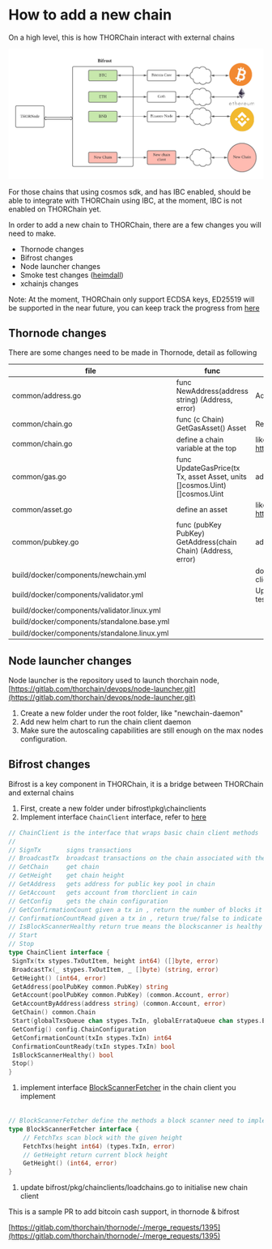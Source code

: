 # How to add a new chain

On a high level, this is how THORChain interact with external chains

![images/newchain.png](images/newchain.png)

For those chains that using cosmos sdk, and has IBC enabled, should be able to integrate with THORChain using IBC, at the moment, IBC is not enabled on THORChain yet.

In order to add a new chain to THORChain, there are a few changes you will need to make.

- Thornode changes
- Bifrost changes
- Node launcher changes
- Smoke test changes ([heimdall](https://gitlab.com/thorchain/heimdall))
- xchainjs changes

Note: At the moment, THORChain only support ECDSA keys, ED25519 will be supported in the near future, you can keep track the progress from [here](https://gitlab.com/thorchain/thornode/-/issues/972)

## Thornode changes

There are some changes need to be made in Thornode, detail as following

| file                                         | func                                                                       | logic                                                                                                                  |
| -------------------------------------------- | -------------------------------------------------------------------------- | ---------------------------------------------------------------------------------------------------------------------- |
| common/address.go                            | func NewAddress(address string) (Address, error)                           | Add logic to parse an address                                                                                          |
| common/chain.go                              | func (c Chain) GetGasAsset() Asset                                         | Return gas asset for the chain                                                                                         |
| common/chain.go                              | define a chain variable at the top                                         | like https://gitlab.com/thorchain/thornode/-/blob/develop/common/chain.go#L22                                          |
| common/gas.go                                | func UpdateGasPrice(tx Tx, asset Asset, units []cosmos.Uint) []cosmos.Uint | add logic in regards to how to update gas                                                                              |
| common/asset.go                              | define an asset                                                            | like https://gitlab.com/thorchain/thornode/-/blob/develop/common/asset.go#L22                                          |
| common/pubkey.go                             | func (pubKey PubKey) GetAddress(chain Chain) (Address, error)              | add logic to get address from a pubic key                                                                              |
| build/docker/components/newchain.yml         |                                                                            | docker composer file to run the chain client , run it in regtest mode , so as the client will be used for mocknet test |
| build/docker/components/validator.yml        |                                                                            | Update the files according to run chain client in docker composer, used it for test purpose                            |
| build/docker/components/validator.linux.yml  |                                                                            |                                                                                                                        |
| build/docker/components/standalone.base.yml  |                                                                            |                                                                                                                        |
| build/docker/components/standalone.linux.yml |                                                                            |                                                                                                                        |

## Node launcher changes

Node launcher is the repository used to launch thorchain node, [https://gitlab.com/thorchain/devops/node-launcher.git](https://gitlab.com/thorchain/devops/node-launcher.git)

1. Create a new folder under the root folder, like "newchain-daemon"
2. Add new helm chart to run the chain client daemon
3. Make sure the autoscaling capabilities are still enough on the max nodes configuration.

## Bifrost changes

Bifrost is a key component in THORChain, it is a bridge between THORChain and external chains

1. First, create a new folder under bifrost\pkg\chainclients
1. Implement interface `ChainClient` interface, refer to [here](../bifrost/pkg/chainclients/chainclient.go)

```go
// ChainClient is the interface that wraps basic chain client methods
//
// SignTx       signs transactions
// BroadcastTx  broadcast transactions on the chain associated with the client
// GetChain     get chain
// GetHeight    get chain height
// GetAddress   gets address for public key pool in chain
// GetAccount   gets account from thorclient in cain
// GetConfig    gets the chain configuration
// GetConfirmationCount given a tx in , return the number of blocks it need to wait for confirmation
// ConfirmationCountRead given a tx in , return true/false to indicate whether the tx in is ready to be confirmed
// IsBlockScannerHealthy return true means the blockscanner is healthy ,false otherwise
// Start
// Stop
type ChainClient interface {
 SignTx(tx stypes.TxOutItem, height int64) ([]byte, error)
 BroadcastTx(_ stypes.TxOutItem, _ []byte) (string, error)
 GetHeight() (int64, error)
 GetAddress(poolPubKey common.PubKey) string
 GetAccount(poolPubKey common.PubKey) (common.Account, error)
 GetAccountByAddress(address string) (common.Account, error)
 GetChain() common.Chain
 Start(globalTxsQueue chan stypes.TxIn, globalErrataQueue chan stypes.ErrataBlock)
 GetConfig() config.ChainConfiguration
 GetConfirmationCount(txIn stypes.TxIn) int64
 ConfirmationCountReady(txIn stypes.TxIn) bool
 IsBlockScannerHealthy() bool
 Stop()
}
```

1. implement interface [BlockScannerFetcher](../bifrost/blockscanner/blockscanner.go) in the chain client you implement

```go

// BlockScannerFetcher define the methods a block scanner need to implement
type BlockScannerFetcher interface {
    // FetchTxs scan block with the given height
    FetchTxs(height int64) (types.TxIn, error)
    // GetHeight return current block height
    GetHeight() (int64, error)
}

```

1. update bifrost/pkg/chainclients/loadchains.go to initialise new chain client

This is a sample PR to add bitcoin cash support, in thornode & bifrost

[https://gitlab.com/thorchain/thornode/-/merge_requests/1395](https://gitlab.com/thorchain/thornode/-/merge_requests/1395)
